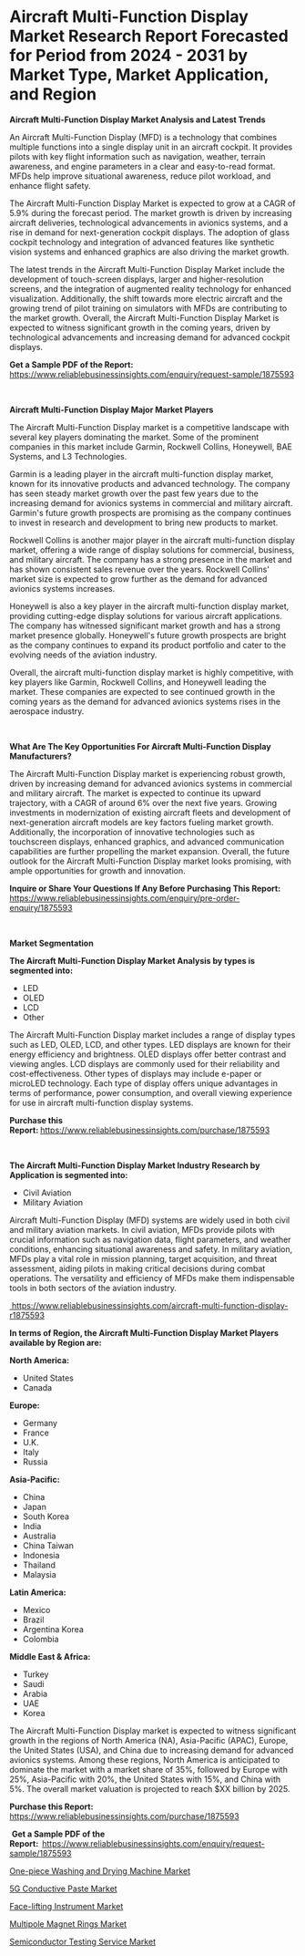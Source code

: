 <p><h1>Aircraft Multi-Function Display Market Research Report Forecasted for Period from 2024 -  2031 by Market Type, Market Application, and Region</h1></p><p><strong>Aircraft Multi-Function Display Market Analysis and Latest Trends</strong></p>
<p><p>An Aircraft Multi-Function Display (MFD) is a technology that combines multiple functions into a single display unit in an aircraft cockpit. It provides pilots with key flight information such as navigation, weather, terrain awareness, and engine parameters in a clear and easy-to-read format. MFDs help improve situational awareness, reduce pilot workload, and enhance flight safety.</p><p>The Aircraft Multi-Function Display Market is expected to grow at a CAGR of 5.9% during the forecast period. The market growth is driven by increasing aircraft deliveries, technological advancements in avionics systems, and a rise in demand for next-generation cockpit displays. The adoption of glass cockpit technology and integration of advanced features like synthetic vision systems and enhanced graphics are also driving the market growth.</p><p>The latest trends in the Aircraft Multi-Function Display Market include the development of touch-screen displays, larger and higher-resolution screens, and the integration of augmented reality technology for enhanced visualization. Additionally, the shift towards more electric aircraft and the growing trend of pilot training on simulators with MFDs are contributing to the market growth. Overall, the Aircraft Multi-Function Display Market is expected to witness significant growth in the coming years, driven by technological advancements and increasing demand for advanced cockpit displays.</p></p>
<p><strong>Get a Sample PDF of the Report:&nbsp;</strong> <a href="https://www.reliablebusinessinsights.com/enquiry/request-sample/1875593">https://www.reliablebusinessinsights.com/enquiry/request-sample/1875593</a></p>
<p>&nbsp;</p>
<p><strong>Aircraft Multi-Function Display Major Market Players</strong></p>
<p><p>The Aircraft Multi-Function Display market is a competitive landscape with several key players dominating the market. Some of the prominent companies in this market include Garmin, Rockwell Collins, Honeywell, BAE Systems, and L3 Technologies.</p><p>Garmin is a leading player in the aircraft multi-function display market, known for its innovative products and advanced technology. The company has seen steady market growth over the past few years due to the increasing demand for avionics systems in commercial and military aircraft. Garmin's future growth prospects are promising as the company continues to invest in research and development to bring new products to market.</p><p>Rockwell Collins is another major player in the aircraft multi-function display market, offering a wide range of display solutions for commercial, business, and military aircraft. The company has a strong presence in the market and has shown consistent sales revenue over the years. Rockwell Collins' market size is expected to grow further as the demand for advanced avionics systems increases.</p><p>Honeywell is also a key player in the aircraft multi-function display market, providing cutting-edge display solutions for various aircraft applications. The company has witnessed significant market growth and has a strong market presence globally. Honeywell's future growth prospects are bright as the company continues to expand its product portfolio and cater to the evolving needs of the aviation industry.</p><p>Overall, the aircraft multi-function display market is highly competitive, with key players like Garmin, Rockwell Collins, and Honeywell leading the market. These companies are expected to see continued growth in the coming years as the demand for advanced avionics systems rises in the aerospace industry.</p></p>
<p>&nbsp;</p>
<p><strong>What Are The Key Opportunities For Aircraft Multi-Function Display Manufacturers?</strong></p>
<p><p>The Aircraft Multi-Function Display market is experiencing robust growth, driven by increasing demand for advanced avionics systems in commercial and military aircraft. The market is expected to continue its upward trajectory, with a CAGR of around 6% over the next five years. Growing investments in modernization of existing aircraft fleets and development of next-generation aircraft models are key factors fueling market growth. Additionally, the incorporation of innovative technologies such as touchscreen displays, enhanced graphics, and advanced communication capabilities are further propelling the market expansion. Overall, the future outlook for the Aircraft Multi-Function Display market looks promising, with ample opportunities for growth and innovation.</p></p>
<p><strong>Inquire or Share Your Questions If Any Before Purchasing This Report:</strong> <a href="https://www.reliablebusinessinsights.com/enquiry/pre-order-enquiry/1875593">https://www.reliablebusinessinsights.com/enquiry/pre-order-enquiry/1875593</a></p>
<p>&nbsp;</p>
<p><strong>Market Segmentation</strong></p>
<p><strong>The Aircraft Multi-Function Display Market Analysis by types is segmented into:</strong></p>
<p><ul><li>LED</li><li>OLED</li><li>LCD</li><li>Other</li></ul></p>
<p><p>The Aircraft Multi-Function Display market includes a range of display types such as LED, OLED, LCD, and other types. LED displays are known for their energy efficiency and brightness. OLED displays offer better contrast and viewing angles. LCD displays are commonly used for their reliability and cost-effectiveness. Other types of displays may include e-paper or microLED technology. Each type of display offers unique advantages in terms of performance, power consumption, and overall viewing experience for use in aircraft multi-function display systems.</p></p>
<p><strong>Purchase this Report:&nbsp;</strong><a href="https://www.reliablebusinessinsights.com/purchase/1875593">https://www.reliablebusinessinsights.com/purchase/1875593</a></p>
<p>&nbsp;</p>
<p><strong>The Aircraft Multi-Function Display Market Industry Research by Application is segmented into:</strong></p>
<p><ul><li>Civil Aviation</li><li>Military Aviation</li></ul></p>
<p><p>Aircraft Multi-Function Display (MFD) systems are widely used in both civil and military aviation markets. In civil aviation, MFDs provide pilots with crucial information such as navigation data, flight parameters, and weather conditions, enhancing situational awareness and safety. In military aviation, MFDs play a vital role in mission planning, target acquisition, and threat assessment, aiding pilots in making critical decisions during combat operations. The versatility and efficiency of MFDs make them indispensable tools in both sectors of the aviation industry.</p></p>
<p><a href="https://www.reliablebusinessinsights.com/aircraft-multi-function-display-r1875593">&nbsp;https://www.reliablebusinessinsights.com/aircraft-multi-function-display-r1875593</a></p>
<p><strong>In terms of Region, the Aircraft Multi-Function Display Market Players available by Region are:</strong></p>
<p>
    <p> <strong> North America: </strong>
        <ul>
            <li>United States</li>
            <li>Canada</li>
        </ul>
        </p> 
    <p> <strong> Europe: </strong>
        <ul>
            <li>Germany</li>
            <li>France</li>
            <li>U.K.</li>
            <li>Italy</li>
            <li>Russia</li>
        </ul>
        </p> 
    <p> <strong> Asia-Pacific: </strong>
        <ul>
            <li>China</li>
            <li>Japan</li>
            <li>South Korea</li>
            <li>India</li>
            <li>Australia</li>
            <li>China Taiwan</li>
            <li>Indonesia</li>
            <li>Thailand</li>
            <li>Malaysia</li>
        </ul>
        </p> 
    <p> <strong> Latin America: </strong>
        <ul>
            <li>Mexico</li>
            <li>Brazil</li>
            <li>Argentina Korea</li>
            <li>Colombia</li>
        </ul>
        </p> 
    <p> <strong> Middle East & Africa: </strong>
        <ul>
            <li>Turkey</li>
            <li>Saudi</li>
            <li>Arabia</li>
            <li>UAE</li>
            <li>Korea</li>
        </ul>
    </p>
    </p>
<p><p>The Aircraft Multi-Function Display market is expected to witness significant growth in the regions of North America (NA), Asia-Pacific (APAC), Europe, the United States (USA), and China due to increasing demand for advanced avionics systems. Among these regions, North America is anticipated to dominate the market with a market share of 35%, followed by Europe with 25%, Asia-Pacific with 20%, the United States with 15%, and China with 5%. The overall market valuation is projected to reach $XX billion by 2025.</p></p>
<p><strong>Purchase this Report: </strong><a href="https://www.reliablebusinessinsights.com/purchase/1875593">https://www.reliablebusinessinsights.com/purchase/1875593</a></p>
<p>&nbsp;<strong>Get a Sample PDF of the Report:&nbsp;&nbsp;</strong><a href="https://www.reliablebusinessinsights.com/enquiry/request-sample/1875593">https://www.reliablebusinessinsights.com/enquiry/request-sample/1875593</a></p>
<p><strong></strong></p>
<p><p><a href="https://github.com/ruddyyedelwadw/Market-Research-Report-List-3/blob/main/one-piece-washing-and-drying-machine-market.md">One-piece Washing and Drying Machine Market</a></p><p><a href="https://www.linkedin.com/pulse/5g-conductive-paste-market-forecast-global-trends-analysis-from-mzijf">5G Conductive Paste Market</a></p><p><a href="https://github.com/lorenzaSchmeler/Market-Research-Report-List-2/blob/main/face-lifting-instrument-market.md">Face-lifting Instrument Market</a></p><p><a href="https://issuu.com/reportprime-2/docs/multipole-magnet-rings-market-size-2030.pptx">Multipole Magnet Rings Market</a></p><p><a href="https://www.linkedin.com/pulse/global-semiconductor-testing-service-market-trends-insights-2nr0e">Semiconductor Testing Service Market</a></p></p>